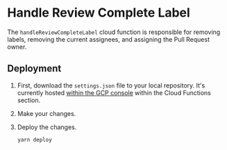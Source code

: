 # Handle Review Complete Label

The `handleReviewCompleteLabel` cloud function is responsible for removing labels, removing the current assignees,
and assigning the Pull Request owner.

## Deployment

1. First, download the `settings.json` file to your local repository. It's currently hosted [within the GCP console](https://console.cloud.google.com/functions/details/us-central1/handleReviewCompleteLabel?project=team-196819&tab=source&duration=PT1H) within the Cloud Functions section.

2. Make your changes.

3. Deploy the changes.

   ```bash
   yarn deploy
   ```
